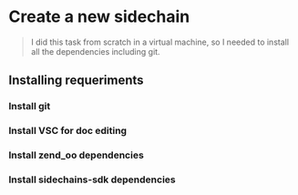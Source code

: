 # Create a new sidechain 

> I did this task from scratch in a virtual machine, so I needed to install all the dependencies including git.

## Installing requeriments
### Install git 
### Install VSC for doc editing 
### Install zend_oo dependencies 
### Install sidechains-sdk dependencies
